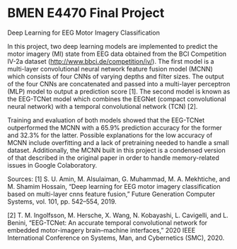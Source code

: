 # BMEN E4470 Final Project

Deep Learning for EEG Motor Imagery Classification

In this project, two deep learning models are implemented to predict the motor imagery (MI) state from EEG data obtained from the BCI Competition IV-2a dataset (http://www.bbci.de/competition/iv/). The first model is a multi-layer convolutional neural network feature fusion model (MCNN) which consists of four CNNs of varying depths and filter sizes. The output of the four CNNs are concatenated and passed into a multi-layer perceptron (MLP) model to output a prediction score [1]. The second model is known as the EEG-TCNet model which combines the EEGNet (compact convolutional neural network) with a temporal convolutional network (TCN) [2].

Training and evaluation of both models showed that the EEG-TCNet outperformed the MCNN with a 65.9% prediction accuracy for the former and 32.3% for the latter. Possible explanations for the low accuracy of MCNN include overfitting and a lack of pretraining needed to handle a small dataset. Additionally, the MCNN built in this project is a condensed version of that described in the original paper in order to handle memory-related issues in Google Colaboratory.

Sources:
[1] S. U. Amin, M. Alsulaiman, G. Muhammad, M. A. Mekhtiche, and M. Shamim Hossain, “Deep learning for EEG motor imagery classification based on multi-layer cnns feature fusion,” Future Generation Computer Systems, vol. 101, pp. 542–554, 2019.

[2] T. M. Ingolfsson, M. Hersche, X. Wang, N. Kobayashi, L. Cavigelli, and L. Benini, “EEG-TCNet: An accurate temporal convolutional network for embedded motor-imagery brain–machine interfaces,” 2020 IEEE International Conference on Systems, Man, and Cybernetics (SMC), 2020.
